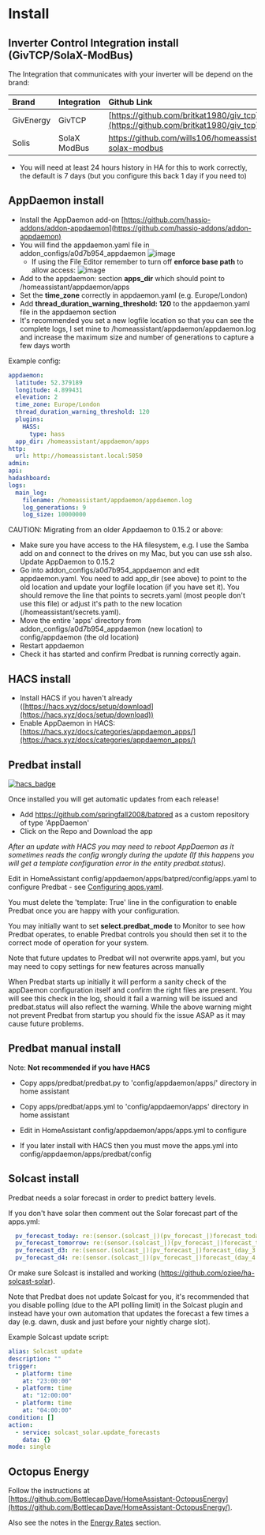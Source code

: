 # Install

## Inverter Control Integration install (GivTCP/SolaX-ModBus)

The Integration that communicates with your inverter will be depend on the brand:

| Brand     | Integration  | Github Link                                                                      |
| :-------- | :----------- | :------------------------------------------------------------------------------- |
| GivEnergy | GivTCP       | [https://github.com/britkat1980/giv_tcp](https://github.com/britkat1980/giv_tcp) |
| Solis     | SolaX ModBus | <https://github.com/wills106/homeassistant-solax-modbus>                           |

- You will need at least 24 hours history in HA for this to work correctly, the default is 7 days (but you configure this back 1 day if you need to)

## AppDaemon install

- Install the AppDaemon add-on [https://github.com/hassio-addons/addon-appdaemon](https://github.com/hassio-addons/addon-appdaemon)
- You will find the appdaemon.yaml file in addon_configs/a0d7b954_appdaemon ![image](https://github.com/springfall2008/batpred/assets/48591903/bf8bf9cf-75b1-4a8d-a1c5-fbb7b3b17521)
    - If using the File Editor remember to turn off **enforce base path** to allow access: ![image](https://github.com/springfall2008/batpred/assets/48591903/298c7a19-3be9-43d6-9f1b-b46467701ca7)
- Add to the appdaemon: section **apps_dir** which should point to /homeassistant/appdaemon/apps
- Set the **time_zone** correctly in appdaemon.yaml (e.g. Europe/London)
- Add **thread_duration_warning_threshold: 120** to the appdaemon.yaml file in the appdaemon section
- It's recommended you set a new logfile location so that you can see the complete logs, I set mine
to /homeassistant/appdaemon/appdaemon.log and increase the maximum size and number of generations to capture a few days worth

Example config:

```yaml
appdaemon:
  latitude: 52.379189
  longitude: 4.899431
  elevation: 2
  time_zone: Europe/London
  thread_duration_warning_threshold: 120
  plugins:
    HASS:
      type: hass
  app_dir: /homeassistant/appdaemon/apps
http:
  url: http://homeassistant.local:5050
admin:
api:
hadashboard:
logs:
  main_log:
    filename: /homeassistant/appdaemon/appdaemon.log
    log_generations: 9
    log_size: 10000000
```

CAUTION: Migrating from an older Appdaemon to 0.15.2 or above:

- Make sure you have access to the HA filesystem, e.g. I use the Samba add on and connect to the drives on my Mac, but you can use ssh also.
Update AppDaemon to 0.15.2
- Go into addon_configs/a0d7b954_appdaemon and edit appdaemon.yaml. You need to add app_dir (see above) to point to the
old location and update your logfile location (if you have set it). You should remove the line that points to secrets.yaml
(most people don't use this file) or adjust it's path to the new location (/homeassistant/secrets.yaml).
- Move the entire 'apps' directory from addon_configs/a0d7b954_appdaemon (new location) to config/appdaemon (the old location)
- Restart appdaemon
- Check it has started and confirm Predbat is running correctly again.

## HACS install

- Install HACS if you haven't already ([https://hacs.xyz/docs/setup/download](https://hacs.xyz/docs/setup/download))
- Enable AppDaemon in HACS: [https://hacs.xyz/docs/categories/appdaemon_apps/](https://hacs.xyz/docs/categories/appdaemon_apps/)

## Predbat install

[![hacs_badge](https://img.shields.io/badge/HACS-Default-41BDF5.svg?style=for-the-badge)](https://github.com/hacs/integration)

Once installed you will get automatic updates from each release!

- Add <https://github.com/springfall2008/batpred> as a custom repository of type 'AppDaemon'
- Click on the Repo and Download the app

*After an update with HACS you may need to reboot AppDaemon as it sometimes reads the config wrongly during the update
(If this happens you will get a template configuration error in the entity predbat.status).*

Edit in HomeAssistant config/appdaemon/apps/batpred/config/apps.yaml to configure Predbat - see [Configuring apps.yaml](config-yml-settings.md#Basics).

You must delete the 'template: True' line in the configuration to enable Predbat once you are happy with your configuration.

You may initially want to set **select.predbat_mode** to Monitor to see how Predbat operates, to enable Predbat controls you should then set it to
the correct mode of operation for your system.

Note that future updates to Predbat will not overwrite apps.yaml, but you may need to copy settings for new features across manually

When Predbat starts up initially it will perform a sanity check of the appDaemon configuration itself and confirm the right files are present. 
You will see this check in the log, should it fail a warning will be issued and predbat.status will also reflect the warning. 
While the above warning might not prevent Predbat from startup you should fix the issue ASAP as it may cause future problems.

## Predbat manual install

Note: **Not recommended if you have HACS**

- Copy apps/predbat/predbat.py to 'config/appdaemon/apps/' directory in home assistant
- Copy apps/predbat/apps.yml to 'config/appdaemon/apps' directory in home assistant
- Edit in HomeAssistant config/appdaemon/apps/apps.yml to configure

- If you later install with HACS then you must move the apps.yml into config/appdaemon/apps/predbat/config

## Solcast install

Predbat needs a solar forecast in order to predict battery levels.

If you don't have solar then comment out the Solar forecast part of the apps.yml:

```yaml
  pv_forecast_today: re:(sensor.(solcast_|)(pv_forecast_|)forecast_today)
  pv_forecast_tomorrow: re:(sensor.(solcast_|)(pv_forecast_|)forecast_tomorrow)
  pv_forecast_d3: re:(sensor.(solcast_|)(pv_forecast_|)forecast_(day_3|d3))
  pv_forecast_d4: re:(sensor.(solcast_|)(pv_forecast_|)forecast_(day_4|d4))
```

Or make sure Solcast is installed and working (<https://github.com/oziee/ha-solcast-solar>).

Note that Predbat does not update Solcast for you, it's recommended that you disable polling (due to the API polling limit)
in the Solcast plugin and instead have your own automation that updates the forecast a few times a day (e.g. dawn, dusk and
just before your nightly charge slot).

Example Solcast update script:

```yaml
alias: Solcast update
description: ""
trigger:
  - platform: time
    at: "23:00:00"
  - platform: time
    at: "12:00:00"
  - platform: time
    at: "04:00:00"
condition: []
action:
  - service: solcast_solar.update_forecasts
    data: {}
mode: single
```

## Octopus Energy

Follow the instructions at [https://github.com/BottlecapDave/HomeAssistant-OctopusEnergy](https://github.com/BottlecapDave/HomeAssistant-OctopusEnergy/).

Also see the notes in the [Energy Rates](energy-rates.md#octopus-energy-plugin) section.
